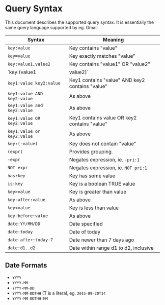 # Query Syntax

This document describes the supported query syntax. It is essentially the
same query language supported by eg. Gmail.

Syntax | Meaning
--- | ---
`key:value` |                  Key contains "value"
`key=value` |                  Key exactly matches "value"
`key:value1,value2` |          Key contains "value1" OR "value2"
`key:(value1|value2)` |        As above
`key1:value key2:value` |      Key1 contains "value" AND key2 contains "value"
`key1:value AND key2:value` |  As above
`key1:value and key2:value` |  As above
`key1:value OR key2:value` |   Key1 contains value OR key2 contains "value"
`key1:value or key2:value` |   As above
`key:(-value)` |               Key does not contain "value"
`(expr)` |                     Provides grouping.
`-expr` |                      Negates expression, ie. `-pri:1`
`NOT expr` |                   Negates expression, ie. `NOT pri:1`
`has:key` |                    Key has some value
`is:key` |                     Key is a boolean TRUE value
`key>value` |                  Key is greater than value
`key-after:value` |            As above
`key<value` |                  Key is less than value
`key-before:value` |           As above
`date:YY/MM/DD` |              Date specified
`date:today` |                 Date of today
`date-after:today-7` |         Date newer than 7 days ago
`date:d1..d2` |                Date within range d1 to d2, inclusive

## Date Formats

* `YYYY`
* `YYYY-MM`
* `YYYY-MM-DD`
* `YYYY-MM-DDTHH` (T is a literal, eg. `2015-09-20T14`
* `YYYY-MM-DDTHH:MM`

